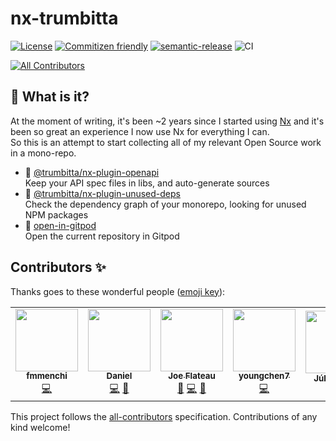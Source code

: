 # nx-trumbitta

[![License](https://img.shields.io/npm/l/@trumbitta/nx-plugin-openapi)]()
[![Commitizen friendly](https://img.shields.io/badge/commitizen-friendly-brightgreen.svg)](http://commitizen.github.io/cz-cli/)
[![semantic-release](https://img.shields.io/badge/%20%20%F0%9F%93%A6%F0%9F%9A%80-semantic--release-e10079.svg)](https://github.com/semantic-release/semantic-release)
![CI](https://github.com/trumbitta/nx-trumbitta/workflows/CI/badge.svg?event=push)

<!-- ALL-CONTRIBUTORS-BADGE:START - Do not remove or modify this section -->
[![All Contributors](https://img.shields.io/badge/all_contributors-5-orange.svg?style=flat-square)](#contributors-)
<!-- ALL-CONTRIBUTORS-BADGE:END -->

## 🧐 What is it?

At the moment of writing, it's been ~2 years since I started using [Nx](https://github.com/nrwl/nx) and it's been so great an experience I now use Nx for everything I can.  
So this is an attempt to start collecting all of my relevant Open Source work in a mono-repo.

- 🤖 [@trumbitta/nx-plugin-openapi](packages/nx-plugin-openapi/README.md)  
  Keep your API spec files in libs, and auto-generate sources
- 🧽 [@trumbitta/nx-plugin-unused-deps](packages/nx-plugin-unused-deps/README.md)  
  Check the dependency graph of your monorepo, looking for unused NPM packages
- 🍊 [open-in-gitpod](packages/open-in-gitpod/README.md)  
  Open the current repository in Gitpod

## Contributors ✨

Thanks goes to these wonderful people ([emoji key](https://allcontributors.org/docs/en/emoji-key)):

<!-- ALL-CONTRIBUTORS-LIST:START - Do not remove or modify this section -->
<!-- prettier-ignore-start -->
<!-- markdownlint-disable -->
<table>
  <tr>
    <td align="center"><a href="https://github.com/fmmenchi"><img src="https://avatars.githubusercontent.com/u/12685345?v=4?s=100" width="100px;" alt=""/><br /><sub><b>fmmenchi</b></sub></a><br /><a href="https://github.com/trumbitta/nx-trumbitta/commits?author=fmmenchi" title="Code">💻</a></td>
    <td align="center"><a href="https://github.com/djbreen7"><img src="https://avatars.githubusercontent.com/u/13296622?v=4?s=100" width="100px;" alt=""/><br /><sub><b>Daniel</b></sub></a><br /><a href="https://github.com/trumbitta/nx-trumbitta/commits?author=djbreen7" title="Code">💻</a> <a href="https://github.com/trumbitta/nx-trumbitta/issues?q=author%3Adjbreen7" title="Bug reports">🐛</a></td>
    <td align="center"><a href="http://joeflateau.net"><img src="https://avatars.githubusercontent.com/u/643331?v=4?s=100" width="100px;" alt=""/><br /><sub><b>Joe Flateau</b></sub></a><br /><a href="https://github.com/trumbitta/nx-trumbitta/issues?q=author%3Ajoeflateau" title="Bug reports">🐛</a> <a href="https://github.com/trumbitta/nx-trumbitta/commits?author=joeflateau" title="Code">💻</a> <a href="https://github.com/trumbitta/nx-trumbitta/commits?author=joeflateau" title="Documentation">📖</a></td>
    <td align="center"><a href="https://github.com/youngchen7"><img src="https://avatars.githubusercontent.com/u/7578483?v=4?s=100" width="100px;" alt=""/><br /><sub><b>youngchen7</b></sub></a><br /><a href="https://github.com/trumbitta/nx-trumbitta/commits?author=youngchen7" title="Code">💻</a></td>
    <td align="center"><a href="http://julioc.me"><img src="https://avatars.githubusercontent.com/u/387794?v=4?s=100" width="100px;" alt=""/><br /><sub><b>Júlio César</b></sub></a><br /><a href="#ideas-JulioC" title="Ideas, Planning, & Feedback">🤔</a></td>
  </tr>
</table>

<!-- markdownlint-restore -->
<!-- prettier-ignore-end -->

<!-- ALL-CONTRIBUTORS-LIST:END -->

This project follows the [all-contributors](https://github.com/all-contributors/all-contributors) specification. Contributions of any kind welcome!
